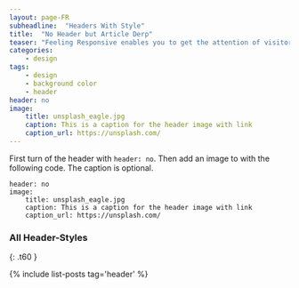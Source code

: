 ```yaml
---
layout: page-FR
subheadline:  "Headers With Style"
title:  "No Header but Article Derp"
teaser: "Feeling Responsive enables you to get the attention of visitors. If you don't want to use a big header, use an image for the article instead."
categories:
    - design
tags:
    - design
    - background color
    - header
header: no
image:
    title: unsplash_eagle.jpg
    caption: This is a caption for the header image with link
    caption_url: https://unsplash.com/
---
```

First turn of the header with `header: no`. Then add an image to with the following code. The caption is optional.
<!--more-->

~~~
header: no
image:
    title: unsplash_eagle.jpg
    caption: This is a caption for the header image with link
    caption_url: https://unsplash.com/
~~~


### All Header-Styles
{: .t60 }

{% include list-posts tag='header' %}
